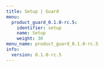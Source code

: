```yaml
---
title: Setup | Guard
menu:
  product_guard_0.1.0-rc.5:
    identifier: setup
    name: Setup
    weight: 30
menu_name: product_guard_0.1.0-rc.5
info:
  version: 0.1.0-rc.5
---
```


